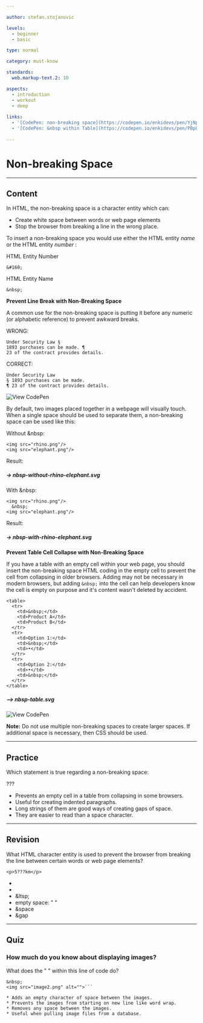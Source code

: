 ```yaml
---

author: stefan.stojanovic

levels:
  - beginner
  - basic

type: normal

category: must-know

standards:
  web.markup-text.2: 10

aspects:
  - introduction
  - workout
  - deep
  
links:
  - '[CodePen: non-breaking space](https://codepen.io/enkidevs/pen/YjNpVa){code}'
  - '[CodePen: &nbsp within Table](https://codepen.io/enkidevs/pen/PBpLqV){code}'
  
---
```

# Non-breaking Space

---
## Content

In HTML, the non-breaking space is a character entity which can:

* Create white space between words or web page elements
* Stop the browser from breaking a line in the wrong place.

To insert a non-breaking space you would use either the HTML entity *name* or the HTML entity *number* :

HTML Entity Number
```
&#160;
```
HTML Entity Name
```
&nbsp;
```
**Prevent Line Break with Non-Breaking Space**

A common use for the non-breaking space is putting it before any numeric (or alphabetic reference) to prevent awkward breaks.

WRONG: 
```
Under Security Law §
1893 purchases can be made. ¶
23 of the contract provides details.
```

CORRECT: 
```
Under Security Law
§ 1893 purchases can be made.
¶ 23 of the contract provides details.
```

![View CodePen](https://codepen.io/enkidevs/pen/YjNpVa)


By default, two images placed together in a webpage will visually touch. When a single space should be used to separate them, a non-breaking space can be used like this: 

Without &nbsp:
```
<img src="rhino.png"/>
<img src="elephant.png"/>
```

Result:

##### -> nbsp-without-rhino-elephant.svg

With &nbsp:
```
<img src="rhino.png"/>
  &nbsp;
<img src="elephant.png"/>
```

Result:

##### -> nbsp-with-rhino-elephant.svg

**Prevent Table Cell Collapse with Non-Breaking Space**

If you have a table with an empty cell within your web page, you should insert the non-breaking space HTML coding in the empty cell to prevent the cell from collapsing in older browsers. Adding may not be necessary in modern browsers, but adding `&nbsp;` into the cell can help developers know the cell is empty on purpose and it's content wasn't deleted by accident. 

```
<table>
  <tr>
    <td>&nbsp;</td>
    <td>Product A</td>
    <td>Product B</td>
  </tr>
  <tr>
    <td>Option 1:</td>
    <td>&nbsp;</td>
    <td>•</td>
  </tr>
  <tr>
    <td>Option 2:</td>
    <td>•</td>
    <td>&nbsp;</td>
  </tr>
</table>
```

##### --> nbsp-table.svg

![View CodePen](https://codepen.io/enkidevs/pen/PBpLqV)

**Note:** Do not use multiple non-breaking spaces to create larger spaces. If additional space is necessary, then CSS should be used.  


---
## Practice

Which statement is true regarding a non-breaking space:

???

* Prevents an empty cell in a table from collapsing in some browsers.
* Useful for creating indented paragraphs.
* Long strings of them are good ways of creating gaps of space.
* They are easier to read than a space character.

---
## Revision

What HTML character entity is used to prevent the browser from breaking the line between certain words or web page elements?

`<p>5???km</p>`

* &nbsp;
* &ensp;
* &ltsp;
* empty space: " "
* &space
* &gap

---
## Quiz

### How much do you know about displaying images?

What does the "&nbsp;" within this line of code do?

```<img src="image1.png" alt="">
&nbsp;
<img src="image2.png" alt="">```

* Adds an empty character of space between the images.
* Prevents the images from starting on new line like word wrap.
* Removes any space between the images.
* Useful when pulling image files from a database.
